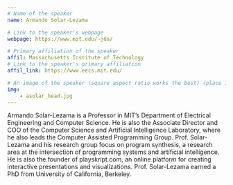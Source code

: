 ```yaml
---
# Name of the speaker
name: Armando Solar-Lezama

# Link to the speaker's webpage
webpage: https://www.mit.edu/~jda/

# Primary affiliation of the speaker
affil: Massachusetts Institute of Technology
# Link to the speaker's primary affiliation
affil_link: https://www.eecs.mit.edu/

# An image of the speaker (square aspect ratio works the best) (place in the `assets/img/speakers` directory)
img: 
    - asolar_head.jpg
---
```


Armando Solar-Lezama is a Professor in MIT’s Department of Electrical Engineering and Computer Science. He is also the Associate Director and COO of the Computer Science and Artificial Intelligence Laboratory, where he also leads the Computer Assisted Programming Group. Prof. Solar-Lezama and his research group focus on program synthesis, a research area at the intersection of programming systems and artificial intelligence. He is also the founder of playskript.com, an online platform for creating interactive presentations and visualizations.  Prof. Solar-Lezama earned a PhD from University of California, Berkeley.